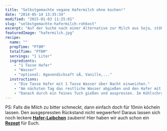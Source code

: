 ```yaml
---
title: "Selbstgemachte vegane Hafermilch ohne kochen!"
date: "2014-05-14 13:35:34"
modified: "2015-01-03 11:25:01"
slug: "selbstgemachte-hafermilch-rohkost"
excerpt: "Auf der Suche nach einer Alternative zur Milch aus Soja, stößt man neben Mandel- auch auf Hafermilch. Wie Du sie selber in Rohkost-Qualität machen kannst, erfährst Du hier!"
featuredImage: "hafermilch.jpg"
recipe:
  name: ""
  prepTime: "PT8M"
  totalTime: "PT8M"
  servings: "1 Liter"
  ingredients:
    - "1 Tasse Hafer"
    - "Wasser"
    - "optional: Agavendicksaft oÄ, Vanille,..."
  instructions:
    - "Die Tasse Hafer mit 1 Tasse Wasser über Nacht einweichen."
    - "Am nächsten Tag das restliche Wasser abgießen und den Hafer mit 4 Tassen Wasser im Blender für 3-5min fein mixen."
    - "Danach durch ein feines Tuch gießen und auspressen. Im Kühlschrank aufbewahren."
---
```


PS: Falls die Milch zu bitter schmeckt, dann einfach doch für 10min köcheln lassen. Den ausgepressten Rückstand nicht wegwerfen! Daraus lassen sich noch leckere [**Hafer-Laibchen**](https://www.veganblatt.com/hafer-soja-laibchen) zaubern! Hier haben wir auch schon ein [**Rezept**](https://www.veganblatt.com/hafer-soja-laibchen) für Euch.